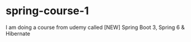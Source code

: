 # spring-course-1
I am doing a course from udemy called [NEW] Spring Boot 3, Spring 6 &amp; Hibernate
